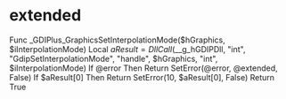 # extended
Func _GDIPlus_GraphicsSetInterpolationMode($hGraphics, $iInterpolationMode)     Local $aResult = DllCall($__g_hGDIPDll, "int", "GdipSetInterpolationMode", "handle", $hGraphics, "int", $iInterpolationMode)     If @error Then Return SetError(@error, @extended, False)     If $aResult[0] Then Return SetError(10, $aResult[0], False)      Return True
